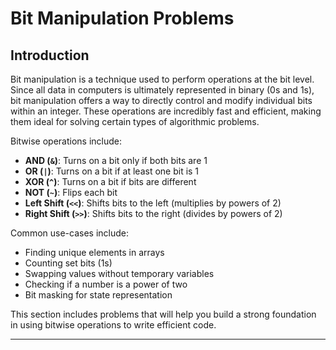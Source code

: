 # Bit Manipulation Problems

## Introduction

Bit manipulation is a technique used to perform operations at the bit level. Since all data in computers is ultimately represented in binary (0s and 1s), bit manipulation offers a way to directly control and modify individual bits within an integer. These operations are incredibly fast and efficient, making them ideal for solving certain types of algorithmic problems.

Bitwise operations include:

-   **AND (`&`)**: Turns on a bit only if both bits are 1
-   **OR (`|`)**: Turns on a bit if at least one bit is 1
-   **XOR (`^`)**: Turns on a bit if bits are different
-   **NOT (`~`)**: Flips each bit
-   **Left Shift (`<<`)**: Shifts bits to the left (multiplies by powers of 2)
-   **Right Shift (`>>`)**: Shifts bits to the right (divides by powers of 2)

Common use-cases include:

-   Finding unique elements in arrays
-   Counting set bits (1s)
-   Swapping values without temporary variables
-   Checking if a number is a power of two
-   Bit masking for state representation

This section includes problems that will help you build a strong foundation in using bitwise operations to write efficient code.

---
